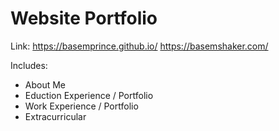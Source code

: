 # Website Portfolio

Link: 
<https://basemprince.github.io/>
<https://basemshaker.com/>

Includes:
* About Me
* Eduction Experience / Portfolio
* Work Experience / Portfolio
* Extracurricular
